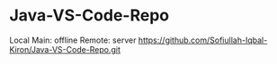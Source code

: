 # Java-VS-Code-Repo

Local Main: offline
Remote: server https://github.com/Sofiullah-Iqbal-Kiron/Java-VS-Code-Repo.git

